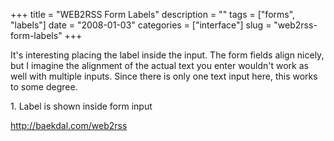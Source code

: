 +++
title = "WEB2RSS Form Labels"
description = ""
tags = ["forms", "labels"]
date = "2008-01-03"
categories = ["interface"]
slug = "web2rss-form-labels"
+++


<p>It's interesting placing the label inside the input. The form fields align nicely, but I imagine the alignment  of the actual text you enter wouldn't work as well with multiple inputs. Since there is only one text input here, this works to some degree.</p>
<div id="screens-full" class="clear"><div class="caption">1. Label is shown inside form input</div><div class="fullimg clear"><a href="//konigi.com/media/interface/web2rss-input-labels-1.png" class="group" rel="group" title="1. Label is shown inside form input"><img src="//konigi.com/media/interface/web2rss-input-labels-1.png" alt="" class="img-responsive"></a></div></div>        
<p><a href="http://baekdal.com/web2rss">http://baekdal.com/web2rss</a></p>

